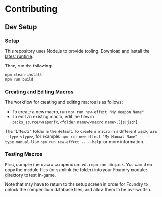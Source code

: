 # Contributing

## Dev Setup

### Setup

This repository uses Node.js to provide tooling. Download and install the [latest runtime](https://nodejs.org/en).

Then, run the following:

```bash
npm clean-install
npm run build
```

### Creating and Editing Macros

The workflow for creating and editing macros is as follows:

- To create a new macro, run `npm run new-effect "My Weapon Name"`
- To edit an existing macro, edit the files in `packs_source/weaponfx/<folder name>/<macro name>.[js|json]`

The "Effects" folder is the default. To create a macro in a different pack, use `--type <type>`, for example: `npm run new-effect "My Manual Name" -- --type manual`. Use `npm run new-effect -- --help` for more information.

### Testing Macros

First, compile the macro compendium with `npm run db:pack`. You can then copy the module files (or symlink the folder) into your Foundry modules directory to test in-game.

Note that may have to return to the setup screen in order for Foundry to unlock the compendium database files, and allow them to be overwritten.
